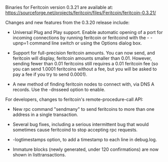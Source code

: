 Binaries for Feritcoin version 0.3.21 are available at:
  https://sourceforge.net/projects/feritcoin/files/Feritcoin/feritcoin-0.3.21/

Changes and new features from the 0.3.20 release include:

* Universal Plug and Play support.  Enable automatic opening of a port for incoming connections by running feritcoin or feritcoind with the - -upnp=1 command line switch or using the Options dialog box.

* Support for full-precision feritcoin amounts.  You can now send, and feritcoin will display, feritcoin amounts smaller than 0.01.  However, sending fewer than 0.01 feritcoins still requires a 0.01 feritcoin fee (so you can send 1.0001 feritcoins without a fee, but you will be asked to pay a fee if you try to send 0.0001).

* A new method of finding feritcoin nodes to connect with, via DNS A records. Use the -dnsseed option to enable.

For developers, changes to feritcoin's remote-procedure-call API:

* New rpc command "sendmany" to send feritcoins to more than one address in a single transaction.

* Several bug fixes, including a serious intermittent bug that would sometimes cause feritcoind to stop accepting rpc requests. 

* -logtimestamps option, to add a timestamp to each line in debug.log.

* Immature blocks (newly generated, under 120 confirmations) are now shown in listtransactions.
